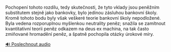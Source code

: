 
Pochopení tohoto rozdílu, tedy skutečnosti, že tyto vklady jsou peněžním substitutem stejně jako bankovky, bylo jedinou zásluhou bankovní školy. Kromě tohoto bodu byly však veškeré teorie bankovní školy nepodložené. Byla vedena rozporuplnou myšlenkou neutrality peněz; snažila se zamítnout kvantitativní teorii peněz odkazem na deus ex machina, na tak často zmiňované hromadění peněz, a špatně pochopila otázky úrokové míry.

[🔊 Poslechnout audio](/data/7-paragraphs/audio/chapter_81/para_002-Pochopen-tohoto-rozdlu-tedy-skutenosti-e-tyt.mp3)
